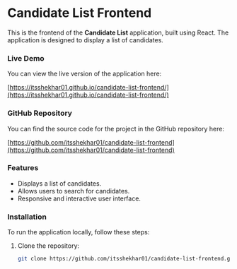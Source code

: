 # Candidate List Frontend

This is the frontend of the **Candidate List** application, built using React. The application is designed to display a list of candidates.

### Live Demo

You can view the live version of the application here:

[https://itsshekhar01.github.io/candidate-list-frontend/](https://itsshekhar01.github.io/candidate-list-frontend/)

### GitHub Repository

You can find the source code for the project in the GitHub repository here:

[https://github.com/itsshekhar01/candidate-list-frontend](https://github.com/itsshekhar01/candidate-list-frontend)

### Features

- Displays a list of candidates.
- Allows users to search for candidates.
- Responsive and interactive user interface.

### Installation

To run the application locally, follow these steps:

1. Clone the repository:
   ```bash
   git clone https://github.com/itsshekhar01/candidate-list-frontend.git
